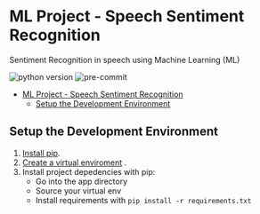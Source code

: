 # ML Project - Speech Sentiment Recognition

Sentiment Recognition in speech using Machine Learning (ML)

<!-- https://badgen.net/badge/:subject/:status/:color?icon=github -->
![python version](https://badgen.net/badge/python/3.11/blue)
![pre-commit](https://badgen.net/badge/pre-commit/3.6.0/green)

- [ML Project - Speech Sentiment Recognition](#ml-project---speech-sentiment-recognition)
  - [Setup the Development Environment](#setup-the-development-environment)

## Setup the Development Environment

1. [Install pip](https://pip.pypa.io/en/stable/installing/).
2. [Create a virtual enviroment](https://docs.python.org/3/tutorial/venv.html) .
3. Install project depedencies with pip:
   - Go into the app directory
   - Source your virtual env
   - Install requirements with `pip install -r requirements.txt`
